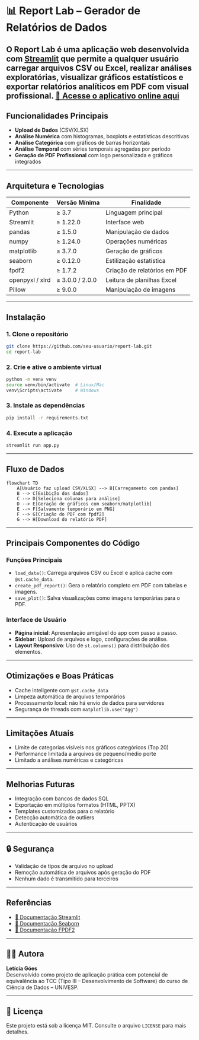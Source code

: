 # 📊 Report Lab – Gerador de Relatórios de Dados

O **Report Lab** é uma aplicação web desenvolvida com [Streamlit](https://streamlit.io/) que permite a qualquer usuário carregar arquivos CSV ou Excel, realizar análises exploratórias, visualizar gráficos estatísticos e exportar relatórios analíticos em PDF com visual profissional.
[🔗 Acesse o aplicativo online aqui](https://reportlab-app-app-ntfmvaf82h4lymoyqnx4bu.streamlit.app/#report-lab)
---

## Funcionalidades Principais

-  **Upload de Dados** (CSV/XLSX)
-  **Análise Numérica** com histogramas, boxplots e estatísticas descritivas
-  **Análise Categórica** com gráficos de barras horizontais
-  **Análise Temporal** com séries temporais agregadas por período
-  **Geração de PDF Profissional** com logo personalizada e gráficos integrados

---

## Arquitetura e Tecnologias

| Componente       | Versão Mínima | Finalidade                    |
|------------------|----------------|-------------------------------|
| Python           | ≥ 3.7          | Linguagem principal           |
| Streamlit        | ≥ 1.22.0       | Interface web                 |
| pandas           | ≥ 1.5.0        | Manipulação de dados          |
| numpy            | ≥ 1.24.0       | Operações numéricas           |
| matplotlib       | ≥ 3.7.0        | Geração de gráficos           |
| seaborn          | ≥ 0.12.0       | Estilização estatística       |
| fpdf2            | ≥ 1.7.2        | Criação de relatórios em PDF  |
| openpyxl / xlrd  | ≥ 3.0.0 / 2.0.0| Leitura de planilhas Excel    |
| Pillow           | ≥ 9.0.0        | Manipulação de imagens        |

---

## Instalação

### 1. Clone o repositório

```bash
git clone https://github.com/seu-usuario/report-lab.git
cd report-lab
```

### 2. Crie e ative o ambiente virtual

```bash
python -m venv venv
source venv/bin/activate  # Linux/Mac
venv\Scripts\activate     # Windows
```

### 3. Instale as dependências

```bash
pip install -r requirements.txt
```

### 4. Execute a aplicação

```bash
streamlit run app.py
```

---

## Fluxo de Dados

```mermaid
flowchart TD
    A[Usuário faz upload CSV/XLSX] --> B[Carregamento com pandas]
    B --> C[Exibição dos dados]
    C --> D[Seleciona colunas para análise]
    D --> E[Geração de gráficos com seaborn/matplotlib]
    E --> F[Salvamento temporário em PNG]
    F --> G[Criação do PDF com fpdf2]
    G --> H[Download do relatório PDF]
```

---

## Principais Componentes do Código

### Funções Principais

- `load_data()`: Carrega arquivos CSV ou Excel e aplica cache com `@st.cache_data`.
- `create_pdf_report()`: Gera o relatório completo em PDF com tabelas e imagens.
- `save_plot()`: Salva visualizações como imagens temporárias para o PDF.

### Interface de Usuário

- **Página inicial**: Apresentação amigável do app com passo a passo.
- **Sidebar**: Upload de arquivos e logo, configurações de análise.
- **Layout Responsivo**: Uso de `st.columns()` para distribuição dos elementos.

---

## Otimizações e Boas Práticas

- Cache inteligente com `@st.cache_data`
- Limpeza automática de arquivos temporários
- Processamento local: não há envio de dados para servidores
- Segurança de threads com `matplotlib.use("Agg")`

---

## Limitações Atuais

- Limite de categorias visíveis nos gráficos categóricos (Top 20)
- Performance limitada a arquivos de pequeno/médio porte
- Limitado a análises numéricas e categóricas

---

## Melhorias Futuras

- Integração com bancos de dados SQL
- Exportação em múltiplos formatos (HTML, PPTX)
- Templates customizados para o relatório
- Detecção automática de outliers
- Autenticação de usuários

---

## 🔒 Segurança

- Validação de tipos de arquivo no upload
- Remoção automática de arquivos após geração do PDF
- Nenhum dado é transmitido para terceiros

---

## Referências

- [📘 Documentação Streamlit](https://docs.streamlit.io/)
- [📘 Documentação Seaborn](https://seaborn.pydata.org/)
- [📘 Documentação FPDF2](https://pyfpdf.github.io/fpdf2/)

---

## 🧑‍💻 Autora

**Letícia Góes**  
Desenvolvido como projeto de aplicação prática com potencial de equivalência ao TCC (Tipo III – Desenvolvimento de Software) do curso de Ciência de Dados – UNIVESP.

---

## 📎 Licença

Este projeto está sob a licença MIT. Consulte o arquivo `LICENSE` para mais detalhes.
